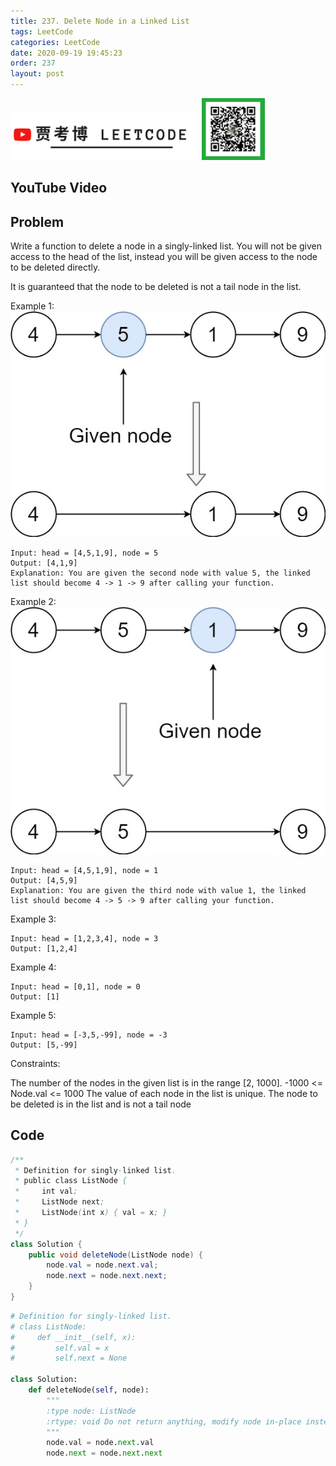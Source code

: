 ```yaml
---
title: 237. Delete Node in a Linked List
tags: LeetCode
categories: LeetCode
date: 2020-09-19 19:45:23
order: 237
layout: post
---
```


<img src="./assets/youtube.png" alt="drawing" width="60%"/>

<img src="./assets/wx.jpg" alt="drawing" width="20%"/>

## YouTube Video

## Problem

Write a function to delete a node in a singly-linked list. You will not be given access to the head of the list, instead you will be given access to the node to be deleted directly.

It is guaranteed that the node to be deleted is not a tail node in the list.

Example 1:
![image tooltip here](./assets/237-1.jpg)

```
Input: head = [4,5,1,9], node = 5
Output: [4,1,9]
Explanation: You are given the second node with value 5, the linked list should become 4 -> 1 -> 9 after calling your function.
```

Example 2:
![image tooltip here](./assets/237-2.jpg)

```
Input: head = [4,5,1,9], node = 1
Output: [4,5,9]
Explanation: You are given the third node with value 1, the linked list should become 4 -> 5 -> 9 after calling your function.
```

Example 3:

```
Input: head = [1,2,3,4], node = 3
Output: [1,2,4]
```

Example 4:

```
Input: head = [0,1], node = 0
Output: [1]
```

Example 5:

```
Input: head = [-3,5,-99], node = -3
Output: [5,-99]
```

Constraints:

The number of the nodes in the given list is in the range [2, 1000].
-1000 <= Node.val <= 1000
The value of each node in the list is unique.
The node to be deleted is in the list and is not a tail node

## Code

```java
/**
 * Definition for singly-linked list.
 * public class ListNode {
 *     int val;
 *     ListNode next;
 *     ListNode(int x) { val = x; }
 * }
 */
class Solution {
    public void deleteNode(ListNode node) {
        node.val = node.next.val;
        node.next = node.next.next;
    }
}
```

```python
# Definition for singly-linked list.
# class ListNode:
#     def __init__(self, x):
#         self.val = x
#         self.next = None

class Solution:
    def deleteNode(self, node):
        """
        :type node: ListNode
        :rtype: void Do not return anything, modify node in-place instead.
        """
        node.val = node.next.val
        node.next = node.next.next
```
